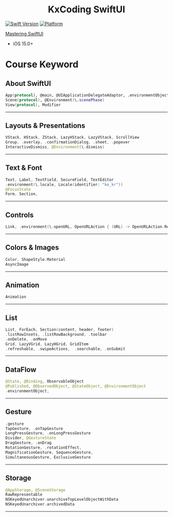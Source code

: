 <h1 align="center">
    KxCoding SwiftUI
</h1>

[![Swift Version][swift-image]](https://swift.org/) 
[![Platform][Platform-image]](https://developer.apple.com/kr/ios/)

[swift-image]: https://img.shields.io/badge/swift-5.5.2-orange.svg?style=flat
[Platform-image]: https://img.shields.io/badge/Platform-ios-lightgray.svg?style=flat

[Mastering SwiftUI](https://www.kxcoding.com/course/mastering-swiftui)
- iOS 15.0+

# Course Keyword
## About SwiftUI
``` Swift
App(protocol), @main, @UIApplicationDelegateAdaptor, .environmentObject
Scene(protocol), @Environment(\.scenePhase)
View(protocol), Modifier 
```
---

## Layouts & Presentations
``` Swift
VStack, HStack, ZStack, LazyHStack, LazyVStack, ScrollView
Group, .overlay, .confirmationDialog, .sheet, .popover
InteractiveDismiss, @Environment(\.dismiss)
```
---

## Text & Font
``` Swift
Text, Label, TextField, SecureField, TextEditor
.environment(\.locale, Locale(identifier: "ko_kr"))
@FocusState
Form, Section,
```
---

## Controls
``` Swift
Link, .environment(\.openURL, OpenURLAction { (URL) -> OpenURLAction.Result })
```
---

## Colors & Images
``` Swift
Color, ShapeStyle.Material
AsyncImage
```
---

## Animation
``` Swift
Animation
```
---

## List
``` Swift
List, ForEach, Section(content, header, footer)
.listRowInsets, .listRowBackground, .toolbar
.onDelete, .onMove
Grid, LazyVGrid, LazyHGrid, GridItem
.refreshable, .swipeActions,  .searchable, .onSubmit
```
---

## DataFlow
``` Swift
@State, @Binding, ObservableObject
@Published, @ObservedObject, @StateObject, @EnvironmentObject
.environmentObject,
```
---

## Gesture
``` Swift
.gesture
TapGesture, .onTapGesture
LongPressGesture, .onLongPressGesture 
Divider, @GestureState
DragGesture, .onDrag
RotationGesture, .rotationEffect,
MagnificationGesture, SequenceGesture,
SimultaneousGesture, ExclusiveGesture
```
---

## Storage
``` Swift
@AppStorage, @SceneStorage
RawRepresentable
NSKeyedUnarchiver.unarchiveTopLevelObjectWithData
NSKeyedUnarchiver.archivedData
```
---
